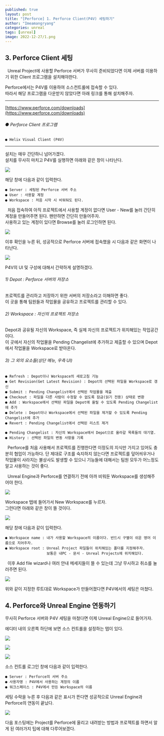 ```yaml
---
published: true
layout: post
title: "[Perforce] 1. Perforce Client(P4V) 세팅하기"
author: "Imeamangryang"
categories: unreal
tags: [unreal]
image: 2022-12-27/1.png
---
```


## 3. Perforce Client 세팅
&nbsp; Unreal Project에 사용할 Perforce 서버가 무사히 준비되었다면 이제 서버를 이용하기 위한 Client 프로그램을 설치해야한다.  

Perforce에서는 P4V를 이용하여 소스컨트롤에 접속할 수 있다.  
따라서 해당 프로그램을 다운받지 않았다면 아래 링크를 통해 설치해주자.    

***
[https://www.perforce.com/downloads](https://www.perforce.com/downloads)
###### ● Perforce Client 프로그램
    ● Helix Visual Client (P4V)

***

설치는 매우 간단하니 넘어가겠다.  
설치를 무사히 마치고 P4V를 실행하면 아래와 같은 창이 나타난다.  

![](/assets/img/2022-12-27/2.PNG)

해당 창에 다음과 같이 입력한다.
```
● Server : 세팅된 Perforce 서버 주소
● User : 사용할 계정 
● Workspace : 처음 시작 시 비워둬도 된다.
```
&nbsp; 처음 접속하여 아직 프로젝트에서 사용할 계정이 없다면 User - New를 눌러 간단히 계정을 만들어주면 된다. 왠만하면 간단히 만들어주자.  
사용하고 있는 계정이 있다면 Browse를 눌러 로그인하면 된다.

![](/assets/img/2022-12-27/3.PNG)

이후 확인을 누른 뒤, 성공적으로 Perforce 서버에 접속했을 시 다음과 같은 화면이 나타난다.

![](/assets/img/2022-12-27/4.PNG)

P4V의 UI 및 구성에 대해서 간략하게 설명하겠다. 


###### 1) Depot : Perforce 서버의 저장소
프로젝트를 관리하고 저장하기 위한 서버의 저장소라고 이해하면 좋다.  
이 곳을 통해 팀원들과 작업물을 공유하고 프로젝트를 관리할 수 있다.  
###### 2) Workspace : 자신의 프로젝트 저장소
Depot과 공유될 자신의 Workspace, 즉 실제 자신의 프로젝트가 위치해있는 작업공간이다.  
이 곳에서 자신의 작업물을 Pending Changelist에 추가하고 제출할 수 있으며 Depot에서 작업물을 Workspace로 받아온다.  
###### 3) 그 외의 요소들(상단 메뉴, 우측 UI)
```
● Refresh : Depot이나 Workspace의 새로고침 기능
● Get Revision(Get Latest Revision) : Depot의 선택된 파일을 Workspace로 갱신
● Submit : Pending Changelist에서 선택된 작업물을 제출
● Checkout : 파일을 다른 사람이 수정할 수 없도록 잠금(읽기 전용) 상태로 변환
● Add : Workspace에서 선택된 파일을 Depot에 올릴 수 있도록 Pending Changelist에 추가 
● Delete : Depot이나 Workspace에서 선택된 파일을 제거할 수 있도록 Pending Changelist에 추가
● Revert : Pending Changelist에서 선택된 리스트 제거

● Pending Changelist : 자신의 Workspace에서 Depot으로 올라갈 목록들의 대기열.
● History : 선택된 파일의 변동 사항을 기록 
```

&nbsp; Perforce를 처음 사용해서 프로젝트를 진행한다면 이정도의 지식만 가지고 있어도 충분히 협업이 가능하다. 단 제대로 구조를 숙지하지 않는다면 프로젝트를 덮어씌우거나 작업물이 사라지는 불상사도 발생할 수 있으니 기능들에 대해서는 팀원 모두가 어느정도 알고 사용하는 것이 좋다.  

&nbsp; Unreal Engine과 Perforce를 연결하기 전에 아까 비워둔 Workspace를 생성해주어야 한다.

![](/assets/img/2022-12-27/5.png)

Workspace 탭에 들어가서 New Workspace를 누르자.  
그런다면 아래와 같은 창이 뜰 것이다.

![](/assets/img/2022-12-27/6.PNG)

해당 창에 다음과 같이 입력한다.  
```
● Workspace name : 내가 사용할 Workspace의 이름이다. 반드시 구별이 쉬운 영어 이름으로 지어주자.
● Workspace root : Unreal Project 파일들이 위치해있는 폴더를 지정해주자.
                   보통은 내PC - 문서 - Unreal Projects에 위치해있다.
```
&nbsp; 이후 Add file wizard나 여러 안내 메세지들이 뜰 수 있는데 그냥 무시하고 취소를 눌러주면 된다.

![](/assets/img/2022-12-27/8.PNG)

위와 같이 지정한 루트대로 Workspace가 만들어졌다면 P4V에서의 세팅은 마쳤다.

## 4. Perforce와 Unreal Engine 연동하기
무사히 Perforce 서버와 P4V 세팅을 마쳤다면 이제 Unreal Engine으로 들어가자.  

에디터 내의 오른쪽 하단에 보면 소스 컨트롤을 설정하는 탭이 있다.

![](/assets/img/2022-12-27/9.PNG)

![](/assets/img/2022-12-27/10.PNG)

![](/assets/img/2022-12-27/11.PNG)

소스 컨트롤 로그인 창에 다음과 같이 입력한다.
```
● Server : Perforce의 서버 주소
● 사용자명 : P4V에서 사용하는 계정의 이름
● 워크스페이스 : P4V에서 만든 Workspace의 이름
```

세팅 수락을 누른 후 다음과 같은 표시가 뜬다면 성공적으로 Unreal Engine과 Perforce의 연동이 끝났다.

![](/assets/img/2022-12-27/12.PNG)

다음 포스팅에는 Project를 Perforce에 올리고 내려받는 방법과 프로젝트를 하면서 알게 된 여러가지 팁에 대해 다루어보겠다.
